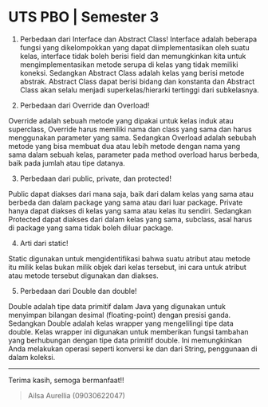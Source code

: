 # UTS PBO | Semester 3

1. Perbedaan dari Interface dan Abstract Class!
   Interface adalah beberapa fungsi yang dikelompokkan yang dapat
diimplementasikan oleh suatu kelas, interface tidak boleh berisi field dan 
memungkinkan kita untuk mengimplementasikan metode serupa di kelas yang tidak 
memiliki koneksi. Sedangkan Abstract Class adalah kelas yang berisi metode abstrak. 
Abstract Class dapat berisi bidang dan konstanta dan Abstract Class akan selalu 
menjadi superkelas/hierarki tertinggi dari subkelasnya.

3. Perbedaan dari Override dan Overload!
   
Override adalah sebuah metode yang dipakai untuk kelas induk atau superclass, 
Override harus memiliki nama dan class yang sama dan harus menggunakan 
parameter yang sama. Sedangkan Overload adalah sebubah metode yang bisa 
membuat dua atau lebih metode dengan nama yang sama dalam sebuah kelas,
parameter pada method overload harus berbeda, baik pada jumlah atau tipe datanya.

3. Perbedaan dari public, private, dan protected!

Public dapat diakses dari mana saja, baik dari dalam kelas yang sama atau 
berbeda dan dalam package yang sama atau dari luar package. Private hanya dapat 
diakses di kelas yang sama atau kelas itu sendiri. Sedangkan Protected dapat diakses
dari dalam kelas yang sama, subclass, asal harus di package yang sama tidak boleh 
diluar package.

4. Arti dari static!

Static digunakan untuk mengidentifikasi bahwa suatu atribut atau metode itu milik 
kelas bukan milik objek dari kelas tersebut, ini cara untuk atribut atau metode tersebut 
digunakan dan diakses.

5. Perbedaan dari Double dan double!

Double adalah tipe data primitif dalam Java yang digunakan untuk menyimpan 
bilangan desimal (floating-point) dengan presisi ganda. Sedangkan Double adalah 
kelas wrapper yang mengelilingi tipe data double. Kelas wrapper ini digunakan untuk 
memberikan fungsi tambahan yang berhubungan dengan tipe data primitif double. Ini 
memungkinkan Anda melakukan operasi seperti konversi ke dan dari String, 
penggunaan di dalam koleksi.


***
Terima kasih, semoga bermanfaat!!
> Ailsa Aurellia (09030622047)
